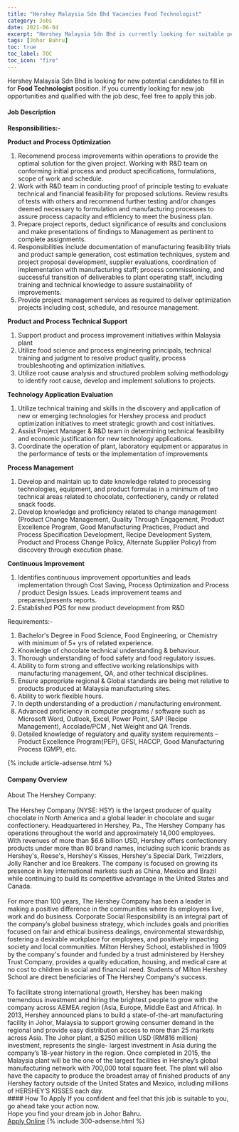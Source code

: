 ```yaml
---
title: "Hershey Malaysia Sdn Bhd Vacancies Food Technologist" 
category: Jobs 
date: 2021-06-04 
excerpt: "Hershey Malaysia Sdn Bhd is currently looking for suitable person to fill in the Food Technologist which based in Johor Bahru" 
tags: [Johor Bahru] 
toc: true 
toc_label: TOC 
toc_icon: "fire" 
--- 
```


<p>Hershey Malaysia Sdn Bhd is looking for new potential candidates to fill in for <b>Food Technologist</b> position. If you currently looking for new job opportunities and qualified with the job desc, feel free to apply this job.
</p><div><div><h4>Job Description</h4></div><div><div><span><div><p><strong>Responsibilities:-</strong></p><p><strong>Product and Process Optimization</strong></p><ol><li>Recommend process improvements within operations to provide the optimal solution for the given project. Working with R&amp;D team on conforming initial process and product specifications, formulations, scope of work and schedule.</li><li>Work with R&amp;D team in conducting proof of principle testing to evaluate technical and financial feasibility for proposed solutions. Review results of tests with others and recommend further testing and/or changes deemed necessary to formulation and manufacturing processes to assure process capacity and efficiency to meet the business plan.</li><li>Prepare project reports, deduct significance of results and conclusions and make presentations of findings to Management as pertinent to complete assignments.</li><li>Responsibilities include documentation of manufacturing feasibility trials and product sample generation, cost estimation techniques, system and project proposal development, supplier evaluations, coordination of implementation with manufacturing staff; process commissioning, and successful transition of deliverables to plant operating staff, including training and technical knowledge to assure sustainability of improvements.</li><li>Provide project management services as required to deliver optimization projects including cost, schedule, and resource management.</li></ol><p><strong>Product and Process Technical Support</strong></p><ol><li>Support product and process improvement initiatives within Malaysia plant</li><li>Utilize food science and process engineering principals, technical training and judgment to resolve product quality, process troubleshooting and optimization initiatives.</li><li>Utilize root cause analysis and structured problem solving methodology to identify root cause, develop and implement solutions to projects.</li></ol><p><strong>Technology Application Evaluation</strong></p><ol><li>Utilize technical training and skills in the discovery and application of new or emerging technologies for Hershey process and product optimization initiatives to meet strategic growth and cost initiatives.</li><li>Assist Project Manager &amp; R&amp;D team in determining technical feasibility and economic justification for new technology applications.</li><li>Coordinate the operation of plant, laboratory equipment or apparatus in the performance of tests or the implementation of improvements</li></ol><p><strong>Process Management</strong></p><ol><li>Develop and maintain up to date knowledge related to processing technologies, equipment, and product formulas in a minimum of two technical areas related to chocolate, confectionery, candy or related snack foods.</li><li>Develop knowledge and proficiency related to change management (Product Change Management, Quality Through Engagement, Product Excellence Program, Good Manufacturing Practices, Product and Process Specification Development, Recipe Development System, Product and Process Change Policy, Alternate Supplier Policy) from discovery through execution phase.</li></ol><p><strong>Continuous Improvement</strong></p><ol><li>Identifies continuous improvement opportunities and leads implementation through Cost Saving, Process Optimization and Process / product Design Issues. Leads improvement teams and prepares/presents reports.</li><li>Established PQS for new product development from R&amp;D</li></ol><p>Requirements:-</p><ol><li>Bachelor's Degree in Food Science, Food Engineering, or Chemistry with minimum of 5+ yrs of related experience.</li><li>Knowledge of chocolate technical understanding &amp; behaviour.</li><li>Thorough understanding of food safety and food regulatory issues.</li><li>Ability to form strong and effective working relationships with manufacturing management, QA, and other technical disciplines.</li><li>Ensure appropriate regional &amp; Global standards are being met relative to products produced at Malaysia manufacturing sites.</li><li>Ability to work flexible hours.</li><li>In depth understanding of a production / manufacturing environment.</li><li>Advanced proficiency in computer programs / software such as Microsoft Word, Outlook, Excel, Power Point, SAP (Recipe Management), Accolade/PCM , Net Weight and QA Trends.</li><li>Detailed knowledge of regulatory and quality system requirements &#8211; Product Excellence Program(PEP), GFSI, HACCP, Good Manufacturing Process (GMP), etc.</li></ol></div></span></div></div></div> 
{% include article-adsense.html %} 
<div><div><h4>Company Overview</h4></div><div><div><span><div><div>About The Hershey Company:<br>
<br>
The Hershey Company (NYSE: HSY) is the largest producer of quality chocolate in North America and a global leader in chocolate and sugar confectionery. Headquartered in Hershey, Pa., The Hershey Company has operations throughout the world and approximately 14,000 employees.<br>
With revenues of more than $6.6 billion USD, Hershey offers confectionery products under more than 80 brand names, including such iconic brands as Hershey's, Reese's, Hershey's Kisses, Hershey's Special Dark, Twizzlers, Jolly Rancher and Ice Breakers. The company is focused on growing its presence in key international markets such as China, Mexico and Brazil while continuing to build its competitive advantage in the United States and Canada.<br>
&#160;</div>
<div>For more than 100 years, The Hershey Company has been a leader in making a positive difference in the communities where its employees live, work and do business. Corporate Social Responsibility is an integral part of the company&#8217;s global business strategy, which includes goals and priorities focused on fair and ethical business dealings, environmental stewardship, fostering a desirable workplace for employees, and positively impacting society and local communities. Milton Hershey School, established in 1909 by the company's founder and funded by a trust administered by Hershey Trust Company, provides a quality education, housing, and medical care at no cost to children in social and financial need. Students of Milton Hershey School are direct beneficiaries of The Hershey Company's success.<br>
<br>
To facilitate strong international growth, Hershey has been making tremendous investment and hiring the brightest people to grow with the company across AEMEA region (Asia, Europe, Middle East and Africa). In 2013, Hershey announced plans to build a state-of-the-art manufacturing facility in Johor, Malaysia to support growing consumer demand in the regional and provide easy distribution access to more than 25 markets across Asia. The Johor plant, a $250 million USD (RM816 million) investment, represents the single- largest investment in Asia during the company&#8217;s 18-year history in the region. Once completed in 2015, the Malaysia plant will be the one of the largest facilities in Hershey&#8217;s global manufacturing network with 700,000 total square feet. The plant will also have the capacity to produce the broadest array of finished products of any Hershey factory outside of the United States and Mexico, including millions of HERSHEY&#8217;S KISSES each day.</div></div></span></div></div></div> 
#### How To Apply 
If you confident and feel that this job is suitable to you, go ahead take your action now. <br/> 
Hope you find your dream job in Johor Bahru. <br/> 
<a href="https://www.jobstreet.com.my/en/job/food-technologist-4582731?jobId=jobstreet-my-job-4582731&" class="btn btn--info" target="_blank" rel="nofollow noopenner">Apply Online</a> 
{% include 300-adsense.html %} 